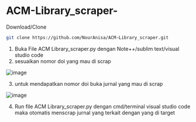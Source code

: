 # ACM-Library_scraper-
Download/Clone
   ```sh
   git clone https://github.com/NourAnisa/ACM-Library_scraper.git
   ```
1. Buka File ACM Library_scraper.py dengan Note++/sublim text/visual studio code
2. sesuaikan nomor doi yang mau di scrap

![image](https://user-images.githubusercontent.com/48305341/209509166-6a3e26f8-e412-4b56-bd25-5c7d2df9ca1e.png)

3. untuk mendapatkan nomor doi buka jurnal yang mau di scrap

![image](https://user-images.githubusercontent.com/48305341/209509821-773700f5-bfa1-4397-8bfc-b0685526c14d.png)
 
4. Run file ACM Library_scraper.py dengan cmd/terminal visual studio code maka otomatis menscrap jurnal yang terkait dengan yang di target

